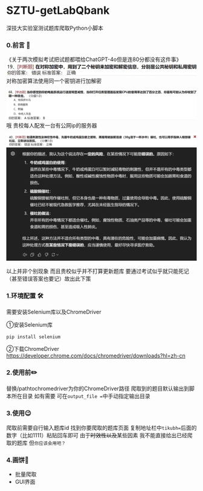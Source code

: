 # SZTU-getLabQbank
深技大实验室测试题库爬取Python小脚本
### 0.前言 💭
《关于两次模拟考试把试题都喂给ChatGPT-4o但是连80分都没有这件事》
![对称加密算法使用同一个密钥进行加解密](https://github.com/MessyMidi/SZTU-getLabQbank/blob/main/img/%E5%B1%8F%E5%B9%95%E6%88%AA%E5%9B%BE%202024-10-13%20101517.png)
对称加密算法使用同一个密钥进行加解密

![哦 贵校每人配发一台有公网ip的服务器](https://github.com/MessyMidi/SZTU-getLabQbank/blob/main/img/%E5%B1%8F%E5%B9%95%E6%88%AA%E5%9B%BE%202024-10-13%20102228.png)
哦 贵校每人配发一台有公网ip的服务器

![](https://github.com/MessyMidi/SZTU-getLabQbank/blob/main/img/%E5%B1%8F%E5%B9%95%E6%88%AA%E5%9B%BE%202024-10-13%20102029.png)
![](https://github.com/MessyMidi/SZTU-getLabQbank/blob/main/img/%E5%B1%8F%E5%B9%95%E6%88%AA%E5%9B%BE%202024-10-13%20102047.png)



以上并非个别现象 而且贵校似乎并不打算更新题库 要通过考试似乎就只能死记（甚至错误答案也要记）故出此下策

### 1.环境配置 🛠️
需要安装Selenium库以及ChromeDriver

①安装Selenium库
```
pip install selenium
```
②下载ChromeDriver
https://developer.chrome.com/docs/chromedriver/downloads?hl=zh-cn

### 2.使用前✏️
替换/pathtochromedriver为你的ChromeDriver路径
爬取到的题目默认输出到脚本所在目录 如有需要 可在`output_file =`中手动指定输出目录

### 3.使用😉
爬取前需要自行输入题库id 找到你要爬取的题库页面 复制地址栏中`tikubh=`后面的数字（比如1111）粘贴回车即可
由于~~时效性以及~~某些因素 我不能直接给出已经爬取的题库 但`你应该会用吧？`


### 4.画饼🥞
- 批量爬取
- GUI界面
